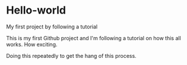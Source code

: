 # Hello-world
My first project by following a tutorial

This is my first Github project and I'm following a tutorial on how this all works. How exciting.

Doing this repeatedly to get the hang of this process.

